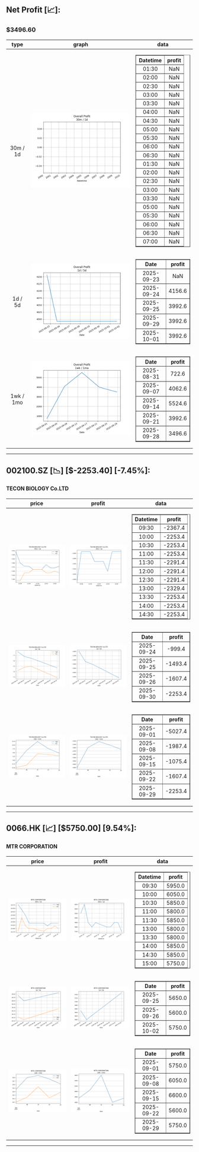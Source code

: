 ## Net Profit [📈]:
### $3496.60
|type|graph|data|
|:---:|:---:|:---:|
|30m / 1d|![net_profit](image/overall_30m-1d.png)|<table border="1" class="dataframe"> <thead> <tr style="text-align: center;"> <th>Datetime</th> <th>profit</th> </tr> </thead> <tbody> <tr> <td>01:30</td> <td>NaN</td> </tr> <tr> <td>02:00</td> <td>NaN</td> </tr> <tr> <td>02:30</td> <td>NaN</td> </tr> <tr> <td>03:00</td> <td>NaN</td> </tr> <tr> <td>03:30</td> <td>NaN</td> </tr> <tr> <td>04:00</td> <td>NaN</td> </tr> <tr> <td>04:30</td> <td>NaN</td> </tr> <tr> <td>05:00</td> <td>NaN</td> </tr> <tr> <td>05:30</td> <td>NaN</td> </tr> <tr> <td>06:00</td> <td>NaN</td> </tr> <tr> <td>06:30</td> <td>NaN</td> </tr> <tr> <td>01:30</td> <td>NaN</td> </tr> <tr> <td>02:00</td> <td>NaN</td> </tr> <tr> <td>02:30</td> <td>NaN</td> </tr> <tr> <td>03:00</td> <td>NaN</td> </tr> <tr> <td>03:30</td> <td>NaN</td> </tr> <tr> <td>05:00</td> <td>NaN</td> </tr> <tr> <td>05:30</td> <td>NaN</td> </tr> <tr> <td>06:00</td> <td>NaN</td> </tr> <tr> <td>06:30</td> <td>NaN</td> </tr> <tr> <td>07:00</td> <td>NaN</td> </tr> </tbody></table>|
|1d / 5d|![net_profit](image/overall_1d-5d.png)|<table border="1" class="dataframe"> <thead> <tr style="text-align: center;"> <th>Date</th> <th>profit</th> </tr> </thead> <tbody> <tr> <td>2025-09-23</td> <td>NaN</td> </tr> <tr> <td>2025-09-24</td> <td>4156.6</td> </tr> <tr> <td>2025-09-25</td> <td>3992.6</td> </tr> <tr> <td>2025-09-29</td> <td>3992.6</td> </tr> <tr> <td>2025-10-01</td> <td>3992.6</td> </tr> </tbody></table>|
|1wk / 1mo|![net_profit](image/overall_1wk-1mo.png)|<table border="1" class="dataframe"> <thead> <tr style="text-align: center;"> <th>Date</th> <th>profit</th> </tr> </thead> <tbody> <tr> <td>2025-08-31</td> <td>722.6</td> </tr> <tr> <td>2025-09-07</td> <td>4062.6</td> </tr> <tr> <td>2025-09-14</td> <td>5524.6</td> </tr> <tr> <td>2025-09-21</td> <td>3992.6</td> </tr> <tr> <td>2025-09-28</td> <td>3496.6</td> </tr> </tbody></table>|
---
## 002100.SZ [📉] [$-2253.40] [-7.45%]:
#### TECON BIOLOGY Co.LTD
|price|profit|data|
|:---:|:---:|:---:|
|![price](image/002100.SZ_30m-1d_price.png)|![profit](image/002100.SZ_30m-1d_profit.png)|<table border="1" class="dataframe"> <thead> <tr style="text-align: center;"> <th>Datetime</th> <th>profit</th> </tr> </thead> <tbody> <tr> <td>09:30</td> <td>-2367.4</td> </tr> <tr> <td>10:00</td> <td>-2253.4</td> </tr> <tr> <td>10:30</td> <td>-2253.4</td> </tr> <tr> <td>11:00</td> <td>-2253.4</td> </tr> <tr> <td>11:30</td> <td>-2291.4</td> </tr> <tr> <td>12:00</td> <td>-2291.4</td> </tr> <tr> <td>12:30</td> <td>-2291.4</td> </tr> <tr> <td>13:00</td> <td>-2329.4</td> </tr> <tr> <td>13:30</td> <td>-2253.4</td> </tr> <tr> <td>14:00</td> <td>-2253.4</td> </tr> <tr> <td>14:30</td> <td>-2253.4</td> </tr> </tbody></table>|
|![price](image/002100.SZ_1d-5d_price.png)|![profit](image/002100.SZ_1d-5d_profit.png)|<table border="1" class="dataframe"> <thead> <tr style="text-align: center;"> <th>Date</th> <th>profit</th> </tr> </thead> <tbody> <tr> <td>2025-09-24</td> <td>-999.4</td> </tr> <tr> <td>2025-09-25</td> <td>-1493.4</td> </tr> <tr> <td>2025-09-26</td> <td>-1607.4</td> </tr> <tr> <td>2025-09-30</td> <td>-2253.4</td> </tr> </tbody></table>|
|![price](image/002100.SZ_1wk-1mo_price.png)|![profit](image/002100.SZ_1wk-1mo_profit.png)|<table border="1" class="dataframe"> <thead> <tr style="text-align: center;"> <th>Date</th> <th>profit</th> </tr> </thead> <tbody> <tr> <td>2025-09-01</td> <td>-5027.4</td> </tr> <tr> <td>2025-09-08</td> <td>-1987.4</td> </tr> <tr> <td>2025-09-15</td> <td>-1075.4</td> </tr> <tr> <td>2025-09-22</td> <td>-1607.4</td> </tr> <tr> <td>2025-09-29</td> <td>-2253.4</td> </tr> </tbody></table>|
---
## 0066.HK [📈] [$5750.00] [9.54%]:
#### MTR CORPORATION
|price|profit|data|
|:---:|:---:|:---:|
|![price](image/0066.HK_30m-1d_price.png)|![profit](image/0066.HK_30m-1d_profit.png)|<table border="1" class="dataframe"> <thead> <tr style="text-align: center;"> <th>Datetime</th> <th>profit</th> </tr> </thead> <tbody> <tr> <td>09:30</td> <td>5950.0</td> </tr> <tr> <td>10:00</td> <td>6050.0</td> </tr> <tr> <td>10:30</td> <td>5850.0</td> </tr> <tr> <td>11:00</td> <td>5800.0</td> </tr> <tr> <td>11:30</td> <td>5850.0</td> </tr> <tr> <td>13:00</td> <td>5800.0</td> </tr> <tr> <td>13:30</td> <td>5800.0</td> </tr> <tr> <td>14:00</td> <td>5850.0</td> </tr> <tr> <td>14:30</td> <td>5850.0</td> </tr> <tr> <td>15:00</td> <td>5750.0</td> </tr> </tbody></table>|
|![price](image/0066.HK_1d-5d_price.png)|![profit](image/0066.HK_1d-5d_profit.png)|<table border="1" class="dataframe"> <thead> <tr style="text-align: center;"> <th>Date</th> <th>profit</th> </tr> </thead> <tbody> <tr> <td>2025-09-25</td> <td>5650.0</td> </tr> <tr> <td>2025-09-26</td> <td>5600.0</td> </tr> <tr> <td>2025-10-02</td> <td>5750.0</td> </tr> </tbody></table>|
|![price](image/0066.HK_1wk-1mo_price.png)|![profit](image/0066.HK_1wk-1mo_profit.png)|<table border="1" class="dataframe"> <thead> <tr style="text-align: center;"> <th>Date</th> <th>profit</th> </tr> </thead> <tbody> <tr> <td>2025-09-01</td> <td>5750.0</td> </tr> <tr> <td>2025-09-08</td> <td>6050.0</td> </tr> <tr> <td>2025-09-15</td> <td>6600.0</td> </tr> <tr> <td>2025-09-22</td> <td>5600.0</td> </tr> <tr> <td>2025-09-29</td> <td>5750.0</td> </tr> </tbody></table>|
---
